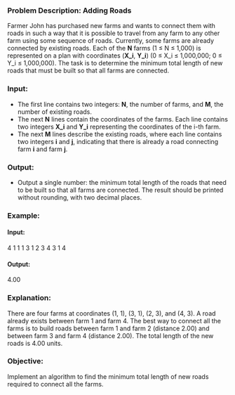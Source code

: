 ### Problem Description: Adding Roads

Farmer John has purchased new farms and wants to connect them with roads in such a way that it is possible to travel from any farm to any other farm using some sequence of roads. Currently, some farms are already connected by existing roads. Each of the **N** farms (1 ≤ N ≤ 1,000) is represented on a plan with coordinates (**X\_i**, **Y\_i**) (0 ≤ X\_i ≤ 1,000,000; 0 ≤ Y\_i ≤ 1,000,000). The task is to determine the minimum total length of new roads that must be built so that all farms are connected.

### Input:

* The first line contains two integers: **N**, the number of farms, and **M**, the number of existing roads.
* The next **N** lines contain the coordinates of the farms. Each line contains two integers **X\_i** and **Y\_i** representing the coordinates of the i-th farm.
* The next **M** lines describe the existing roads, where each line contains two integers **i** and **j**, indicating that there is already a road connecting farm **i** and farm **j**.

### Output:

* Output a single number: the minimum total length of the roads that need to be built so that all farms are connected. The result should be printed without rounding, with two decimal places.

### Example:

#### Input:

4 1
1 1
3 1
2 3
4 3
1 4

#### Output:

4.00

### Explanation:

There are four farms at coordinates (1, 1), (3, 1), (2, 3), and (4, 3). A road already exists between farm 1 and farm 4. The best way to connect all the farms is to build roads between farm 1 and farm 2 (distance 2.00) and between farm 3 and farm 4 (distance 2.00). The total length of the new roads is 4.00 units.

### Objective:

Implement an algorithm to find the minimum total length of new roads required to connect all the farms.
